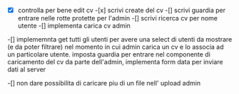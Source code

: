 -[x] controlla per bene edit cv -[x] scrivi create del cv
-[] scrivi guardia per entrare nelle rotte protette per l'admin
-[] scrivi ricerca cv per nome utente
-[] implementa carica cv admin

-[] implememnta get tutti gli utenti per avere una select di utenti da mostrare (e da poter filtrare) nel momento in cui admin carica un cv e lo associa ad un particolare utente. imposta guardia per entrare nel componente di caricamento del cv da parte dell'admin, implementa form data per inviare dati al server

-[] non dare possibilita di caricare piu di un file nell' upload admin
